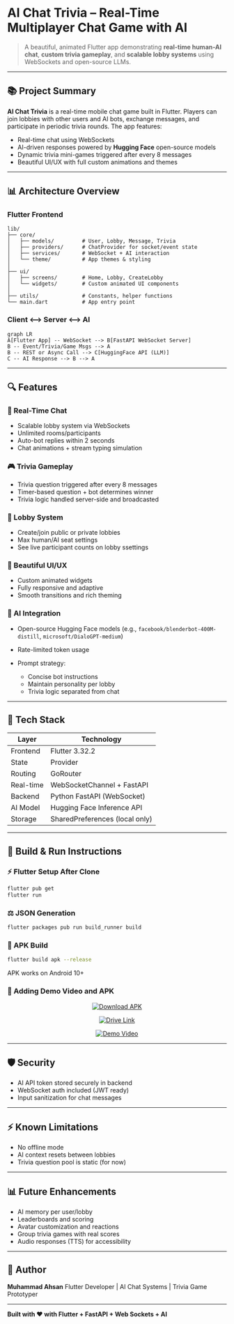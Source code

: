 # AI Chat Trivia – Real-Time Multiplayer Chat Game with AI

> A beautiful, animated Flutter app demonstrating **real-time human-AI chat**, **custom trivia gameplay**, and **scalable lobby systems** using WebSockets and open-source LLMs.

---

## 📚 Project Summary

**AI Chat Trivia** is a real-time mobile chat game built in Flutter. Players can join lobbies with other users and AI bots, exchange messages, and participate in periodic trivia rounds. The app features:

* Real-time chat using WebSockets
* AI-driven responses powered by **Hugging Face** open-source models
* Dynamic trivia mini-games triggered after every 8 messages
* Beautiful UI/UX with full custom animations and themes


---

## 📊 Architecture Overview

### Flutter Frontend

```
lib/
├── core/
│   ├── models/         # User, Lobby, Message, Trivia
│   ├── providers/      # ChatProvider for socket/event state
│   ├── services/       # WebSocket + AI interaction
│   └── theme/          # App themes & styling
│
├── ui/
│   ├── screens/        # Home, Lobby, CreateLobby
│   └── widgets/        # Custom animated UI components
│
├── utils/              # Constants, helper functions
└── main.dart           # App entry point
```

### Client <--> Server <--> AI

```mermaid
graph LR
A[Flutter App] -- WebSocket --> B[FastAPI WebSocket Server]
B -- Event/Trivia/Game Msgs --> A
B -- REST or Async Call --> C[HuggingFace API (LLM)]
C -- AI Response --> B --> A
```

---

## 🔍 Features

### 🚀 Real-Time Chat

* Scalable lobby system via WebSockets
* Unlimited rooms/participants
* Auto-bot replies within 2 seconds
* Chat animations + stream typing simulation

### 🎮 Trivia Gameplay

* Trivia question triggered after every 8 messages
* Timer-based question + bot determines winner
* Trivia logic handled server-side and broadcasted

### 🔖 Lobby System

* Create/join public or private lobbies
* Max human/AI seat settings
* See live participant counts on lobby ssettings

### 🎨 Beautiful UI/UX

* Custom animated widgets
* Fully responsive and adaptive
* Smooth transitions and rich theming

### 🤖 AI Integration

* Open-source Hugging Face models (e.g., `facebook/blenderbot-400M-distill`, `microsoft/DialoGPT-medium`)
* Rate-limited token usage
* Prompt strategy:

  * Concise bot instructions
  * Maintain personality per lobby
  * Trivia logic separated from chat

---

## 🔧 Tech Stack

| Layer     | Technology                     |
| --------- | ------------------------------ |
| Frontend  | Flutter 3.32.2                  |
| State     | Provider                       |
| Routing   | GoRouter                       |
| Real-time | WebSocketChannel + FastAPI     |
| Backend   | Python FastAPI (WebSocket)     |
| AI Model  | Hugging Face Inference API     |
| Storage   | SharedPreferences (local only) |

---

## 🔄 Build & Run Instructions

### ⚡ Flutter Setup After Clone

```bash
flutter pub get
flutter run
```

### ⚖️ JSON Generation

```bash
flutter packages pub run build_runner build
```

### 📄 APK Build

```bash
flutter build apk --release
```

APK works on Android 10+

### 📎 Adding Demo Video and APK



<p align="center">
  <a href="./ai_chat_game.apk">
    <img src="https://img.shields.io/badge/Download-APK-blue?style=for-the-badge" alt="Download APK"/>
  </a>
</p>

<p align="center">
  <a href="https://drive.google.com/file/d/1iFilwjoqCSxOWQfA46M4jKCBTAZn33jP/view?usp=drive_link">
    <img src="https://img.shields.io/badge/Alternate%20Download-Google%20Drive-brightgreen?style=for-the-badge" alt="Drive Link"/>
  </a>
</p>

<p align="center">
  <a href="https://drive.google.com/file/d/1Vm1u51dXvkR-Zrqbv-osoIhOXxpGd94E/view?usp=sharing">
    <img src="https://img.shields.io/badge/Watch-Demo%20Video-red?style=for-the-badge&logo=youtube" alt="Demo Video"/>
  </a>
</p>

<!-- ```markdown
🔗 [Click here to download the latest APK](./ai_chat_game.apk)
🔗 [Click here if above is not working](https://drive.google.com/file/d/1iFilwjoqCSxOWQfA46M4jKCBTAZn33jP/view?usp=drive_link)
🎥 [Watch Demo Video][([https://youtu.be/your-demo-video](https://drive.google.com/file/d/1Vm1u51dXvkR-Zrqbv-osoIhOXxpGd94E/view?usp=sharing))](https://drive.google.com/file/d/1iFilwjoqCSxOWQfA46M4jKCBTAZn33jP/view?usp=sharing)
``` -->

---

## 🛡️ Security

* AI API token stored securely in backend
* WebSocket auth included (JWT ready)
* Input sanitization for chat messages

---

## ⚡ Known Limitations

* No offline mode
* AI context resets between lobbies
* Trivia question pool is static (for now)

---

## 📊 Future Enhancements

* AI memory per user/lobby
* Leaderboards and scoring
* Avatar customization and reactions
* Group trivia games with real scores
* Audio responses (TTS) for accessibility


---

## 🙏 Author

**Muhammad Ahsan**
Flutter Developer | AI Chat Systems | Trivia Game Prototyper

---

**Built with ❤️ with Flutter + FastAPI + Web Sockets + AI** 
